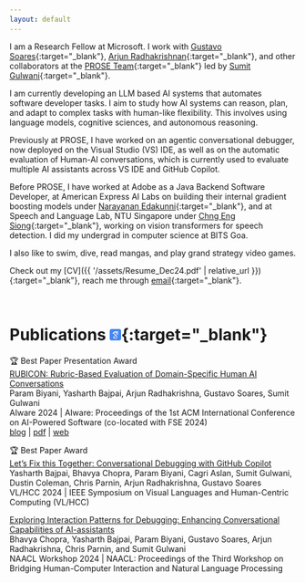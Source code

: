 ```yaml
---
layout: default
---
```



I am a Research Fellow at Microsoft. I work with [Gustavo Soares](https://www.microsoft.com/en-us/research/people/gsoares/){:target="_blank"}, [Arjun Radhakrishnan](https://www.microsoft.com/en-us/research/people/arradha/){:target="_blank"}, and other collaborators at the [PROSE Team](https://www.microsoft.com/en-us/research/group/prose/){:target="_blank"} led by [Sumit Gulwani](https://www.microsoft.com/en-us/research/people/sumitg/){:target="_blank"}.

I am currently developing an LLM based AI systems that automates software developer tasks. I aim to study how AI systems can reason, plan, and adapt to complex tasks with human-like flexibility. This involves using language models, cognitive sciences, and autonomous reasoning. 

Previously at PROSE, I have worked on an agentic conversational debugger, now deployed on the Visual Studio (VS) IDE, as well as on the automatic evaluation of Human-AI conversations, which is currently used to evaluate multiple AI assistants across VS IDE and GitHub Copilot.

Before PROSE, I have worked at Adobe as a Java Backend Software Developer, at American Express AI Labs on building their internal gradient boosting models under [Narayanan Edakunni](https://scholar.google.com/citations?user=qI7tWCsAAAAJ&hl=en){:target="_blank"}, and at Speech and Language Lab, NTU Singapore under [Chng Eng Siong](https://aseschng.github.io/intro1.html){:target="_blank"}, working on vision transformers for speech detection. I did my undergrad in computer science at BITS Goa.

I also like to swim, dive, read mangas, and play grand strategy video games.

Check out my [CV]({{ '/assets/Resume_Dec24.pdf' | relative_url }}){:target="_blank"}, reach me through [email](mailto:parambiyani8@gmail.com){:target="_blank"}.

<br>

# Publications [<img src="assets\img\logos\google_scholar.png" alt="google-scholar" target="_blank" width="20" height="20">](https://scholar.google.com/citations?user=BdfgjTwAAAAJ&hl=en){:target="_blank"}

<div>
    <p class="paper">
        <span class="badge"> 🏆 Best Paper Presentation Award </span><br>
        <a class="paperlink" href="https://dl.acm.org/doi/10.1145/3664646.3664778" target="_blank"><span class="papertitle">RUBICON: Rubric-Based Evaluation of Domain-Specific Human AI Conversations</span></a><br>
        <span class="thisauthor">Param Biyani</span>, Yasharth Bajpai, Arjun Radhakrishna, Gustavo Soares, Sumit Gulwani<br>
        <span class="confshort">AIware 2024</span> |
            AIware: Proceedings of the 1st ACM International Conference on AI-Powered Software (co-located with FSE 2024)<br>
        <a class="tag" href="https://www.microsoft.com/en-us/research/blog/rubicon-evaluating-conversations-between-humans-and-ai-systems/" target="_blank">blog</a>
        <span class="tagsep">|</span>
        <a class="tag" href="https://www.microsoft.com/en-us/research/uploads/prod/2024/05/RUBICON__Rubric_Based_Evaluation_of_Domain_Specific_Human_AI_Conversations-10.pdf" target="_blank">pdf</a>
        <span class="tagsep">|</span>
        <a class="tag" href="https://www.microsoft.com/en-us/research/publication/rubicon-rubric-based-evaluation-of-domain-specific-human-ai-conversations/" target="_blank">web</a>
    </p>
</div>

<div>
    <p class="paper">
        <span class="badge"> 🏆 Best Paper Award </span><br>
        <a class="paperlink" href="https://www.microsoft.com/en-us/research/publication/lets-fix-this-together-conversational-debugging-with-github-copilot/" target="_blank"><span class="papertitle">Let’s Fix this Together: Conversational Debugging with GitHub Copilot</span></a><br>
        Yasharth Bajpai, Bhavya Chopra, <span class="thisauthor">Param Biyani</span>, Cagri Aslan, Sumit Gulwani, Dustin Coleman, Chris Parnin, Arjun Radhakrishna, Gustavo Soares<br>
        <span class="confshort">VL/HCC 2024</span> | IEEE Symposium on Visual Languages and Human-Centric Computing (VL/HCC)<br>
    </p>
</div>

<div>
    <p class="paper">
        <a class="paperlink" href="https://arxiv.org/abs/2402.06229" target="_blank"><span class="papertitle"> Exploring Interaction Patterns for Debugging: Enhancing Conversational Capabilities of AI-assistants</span></a><br>
        Bhavya Chopra, Yasharth Bajpai, <span class="thisauthor">Param Biyani</span>, Gustavo Soares, Arjun Radhakrishna, Chris Parnin, and Sumit Gulwani<br>
        <span class="confshort">NAACL Workshop 2024</span> | NAACL: Proceedings of the Third Workshop on Bridging Human-Computer Interaction and Natural Language Processing <br>
    </p>
</div>

<br>